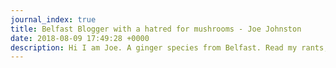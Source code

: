 ```yaml
---
journal_index: true
title: Belfast Blogger with a hatred for mushrooms - Joe Johnston
date: 2018-08-09 17:49:28 +0000
description: Hi I am Joe. A ginger species from Belfast. Read my rants, enjoy my yarns and question my weird beliefs. Join me on this weirdly enigmatic journey. Over and out.
---
```

<JournalList />
